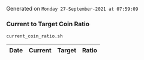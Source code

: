Generated on `Monday 27-September-2021 at 07:59:09`

### Current to Target Coin Ratio
`current_coin_ratio.sh`

Date|Current|Target|Ratio
---|---|---|---
